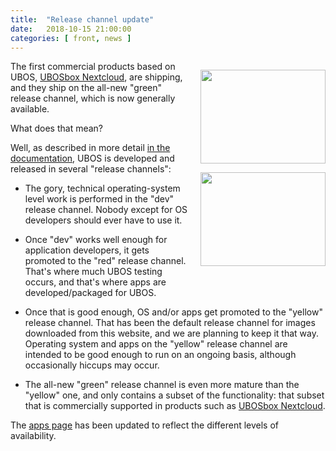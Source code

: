 ```yaml
---
title:  "Release channel update"
date:   2018-10-15 21:00:00
categories: [ front, news ]
---
```


<div style="float: right; margin: 0 0 10px 20px">
 <p>
  <a href="https://indiecomputing.com/products/ubosbox-nextcloud-on-nuc/">
   <img src="/images/2018-08-23/ubosbox-nextcloud-on-nuc-model-a-on-200x150.jpg" width="200" height="150">
  </a>
 </p>
 <p>
  <a href="https://indiecomputing.com/products/ubosbox-nextcloud-on-raspberrypi/">
   <img src="/images/2018-08-23/ubosbox-nextcloud-on-raspberrypi-on-200x150.jpg" width="200" height="150">
  </a>
 </p>
</div>

The first commercial products based on UBOS,
<a href="https://indiecomputing.com/products/">UBOSbox Nextcloud</a>, are shipping,
and they ship on the all-new "green" release channel, which is now generally available.

What does that mean?

Well, as described in more detail <a href="/docs/developers/buildrelease.html">in
the documentation</a>, UBOS is developed and released in several "release channels":

* The gory, technical operating-system level work is performed in the "dev"
  release channel. Nobody except for OS developers should ever have to use it.

* Once "dev" works well enough for application developers, it gets promoted to
  the "red" release channel. That's where much UBOS testing occurs, and that's where
  apps are developed/packaged for UBOS.

* Once that is good enough, OS and/or apps get promoted to the "yellow" release
  channel. That has been the default release channel for images downloaded from
  this website, and we are planning to keep it that way. Operating system and apps
  on the "yellow" release channel are intended to be good enough to run on an
  ongoing basis, although occasionally hiccups may occur.

* The all-new "green" release channel is even more mature than the "yellow" one,
  and only contains a subset of the functionality: that subset that is commercially
  supported in products such as
  <a href="https://indiecomputing.com/products/">UBOSbox Nextcloud</a>.

The <a href="/apps/">apps page</a> has been updated to reflect the different
levels of availability.

